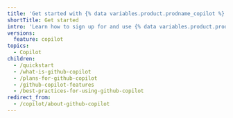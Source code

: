 ```yaml
---
title: 'Get started with {% data variables.product.prodname_copilot %}'
shortTitle: Get started
intro: 'Learn how to sign up for and use {% data variables.product.prodname_copilot %}.'
versions:
  feature: copilot
topics:
  - Copilot
children:
  - /quickstart
  - /what-is-github-copilot
  - /plans-for-github-copilot
  - /github-copilot-features
  - /best-practices-for-using-github-copilot
redirect_from:
  - /copilot/about-github-copilot
---
```


